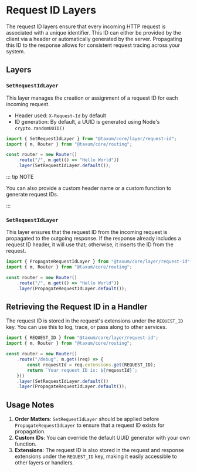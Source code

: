 # Request ID Layers

The request ID layers ensure that every incoming HTTP request is associated with a unique identifier. This ID can either
be provided by the client via a header or automatically generated by the server. Propagating this ID to the response
allows for consistent request tracing across your system.

## Layers

### `SetRequestIdLayer`

This layer manages the creation or assignment of a request ID for each incoming request.

- Header used: `X-Request-Id` by default
- ID generation: By default, a UUID is generated using Node's `crypto.randomUUID()`

```ts
import { SetRequestIdLayer } from "@taxum/core/layer/request-id";
import { m, Router } from "@taxum/core/routing";

const router = new Router()
    .route("/", m.get(() => "Hello World"))
    .layer(SetRequestIdLayer.default());
```

::: tip NOTE

You can also provide a custom header name or a custom function to generate request IDs.

:::

### `SetRequestIdLayer`

This layer ensures that the request ID from the incoming request is propagated to the outgoing response. If the response
already includes a request ID header, it will use that; otherwise, it inserts the ID from the request.

```ts
import { PropagateRequestIdLayer } from "@taxum/core/layer/request-id";
import { m, Router } from "@taxum/core/routing";

const router = new Router()
    .route("/", m.get(() => "Hello World"))
    .layer(PropagateRequestIdLayer.default());
```

## Retrieving the Request ID in a Handler

The request ID is stored in the request's extensions under the `REQUEST_ID` key. You can use this to log, trace, or pass
along to other services.

```ts
import { REQUEST_ID } from "@taxum/core/layer/request-id";
import { m, Router } from "@taxum/core/routing";

const router = new Router()
    .route("/debug", m.get((req) => {
        const requestId = req.extensions.get(REQUEST_ID);
        return `Your request ID is: ${requestId}`;
    }))
    .layer(SetRequestIdLayer.default())
    .layer(PropagateRequestIdLayer.default());
```

## Usage Notes

1. **Order Matters**: `SetRequestIdLayer` should be applied before `PropagateRequestIdLayer` to ensure that a request ID
  exists for propagation.
2. **Custom IDs**: You can override the default UUID generator with your own function.
3. **Extensions**: The request ID is also stored in the request and response extensions under the `REQUEST_ID` key,
  making it easily accessible to other layers or handlers.

